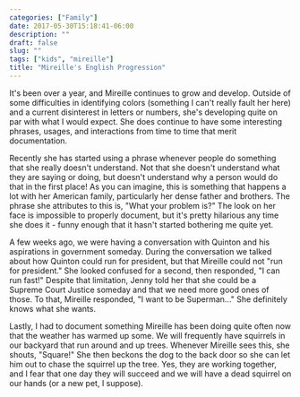 ```yaml
---
categories: ["Family"]
date: 2017-05-30T15:18:41-06:00
description: ""
draft: false
slug: ""
tags: ["kids", "mireille"]
title: "Mireille's English Progression"
---
```


It's been over a year, and Mireille continues to grow and develop. Outside of some difficulties in identifying colors (something I can't really fault her here) and a current disinterest in letters or numbers, she's developing quite on par with what I would expect. She does continue to have some interesting phrases, usages, and interactions from time to time that merit documentation.

Recently she has started using a phrase whenever people do something that she really doesn't understand. Not that she doesn't understand what they are saying or doing, but doesn't understand why a person would do that in the first place! As you can imagine, this is something that happens a lot with her American family, particularly her dense father and brothers. The phrase she attributes to this is, "What your problem is?" The look on her face is impossible to properly document, but it's pretty hilarious any time she does it - funny enough that it hasn't started bothering me quite yet.

A few weeks ago, we were having a conversation with Quinton and his aspirations in government someday. During the conversation we talked about how Quinton could run for president, but that Mireille could not "run for president." She looked confused for a second, then responded, "I can run fast!" Despite that limitation, Jenny told her that she could be a Supreme Court Justice someday and that we need more good ones of those. To that, Mireille responded, "I want to be Superman..." She definitely knows what she wants.

Lastly, I had to document something Mireille has been doing quite often now that the weather has warmed up some. We will frequently have squirrels in our backyard that run around and up trees. Whenever Mireille sees this, she shouts, "Square!" She then beckons the dog to the back door so she can let him out to chase the squirrel up the tree. Yes, they are working together, and I fear that one day they will succeed and we will have a dead squirrel on our hands (or a new pet, I suppose).
